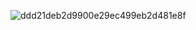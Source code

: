 ![ddd21deb2d9900e29ec499eb2d481e8f](https://github.com/user-attachments/assets/40dad43b-d960-4fea-b7c5-0b241bf33354)
